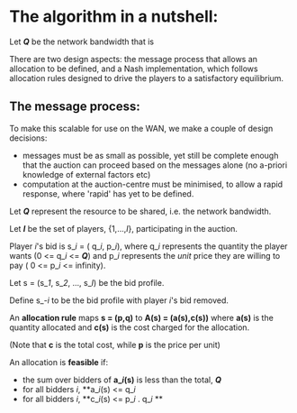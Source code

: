 
# The algorithm in a nutshell:
Let **_Q_** be the network bandwidth that is 

There are two design aspects: the message process that allows an allocation to be defined, and a Nash implementation, which follows allocation rules designed to drive the players to a satisfactory equilibrium.

## The message process:
To make this scalable for use on the WAN, we make a couple of design decisions:
- messages must be as small as possible, yet still be complete enough that the auction can proceed based on the messages alone (no a-priori knowledge of external factors etc)
- computation at the auction-centre must be minimised, to allow a rapid response, where 'rapid' has yet to be defined.

Let **_Q_** represent the resource to be shared, i.e. the network bandwidth.

Let **_I_** be the set of players, \{1,...,*I*\}, participating in the auction.

Player _i_'s bid is s_*i* = ( q_*i*, p_*i*), where q_*i* represents the quantity the player wants (0 <= q_*i* <= **_Q_**) and p_*i* represents the *unit* price they are willing to pay ( 0 <= p_*i* <= infinity).

Let s = (s_*1*, s_*2*, ..., s_*I*) be the bid profile.

Define s_*-i* to be the bid profile with player *i*'s bid removed.

An **allocation rule** maps **s = (p,q)** to **A(s) = (a(s),c(s))** where **a(s)** is the quantity allocated and **c(s)** is the cost charged for the allocation.

(Note that **c** is the total cost, while **p** is the price per unit)

An allocation is **feasible** if:
- the sum over bidders of **a_*i*(s)** is less than the total, **_Q_**
- for all bidders *i*, **a_*i*(s) <= q_*i*
- for all bidders *i*, **c_*i*(s) <= p_*i* . q_*i* **